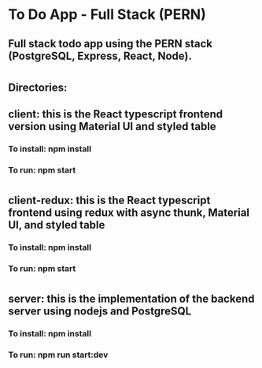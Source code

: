 # To Do App - Full Stack (PERN)

## Full stack todo app using the PERN stack (PostgreSQL, Express, React, Node).
#
#
## Directories: 
## client: this is the React typescript frontend version using Material UI and styled table
### To install: npm install
### To run: npm start
#
#
## client-redux: this is the React typescript frontend using redux with async thunk, Material UI, and styled table
### To install: npm install
### To run: npm start
#
#
## server: this is the implementation of the backend server using nodejs and PostgreSQL
### To install: npm install
### To run: npm run start:dev
